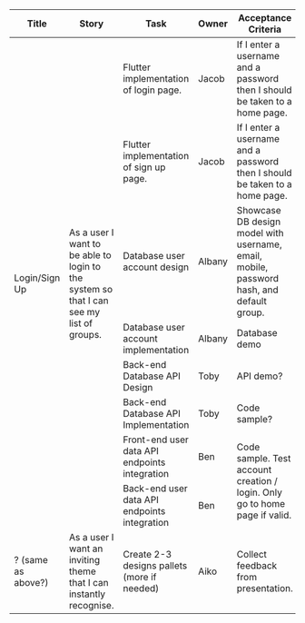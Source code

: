 
<table>
  <thead>
    <tr>
      <th>Title</th>
      <th>Story</th>
      <th>Task</th>
      <th>Owner</th>
      <th>Acceptance Criteria</th>
      <th>Progress</th>
    </tr>
  </thead>
  <tbody>
    <tr>
      <td rowspan=8>Login/Sign Up</td>
      <td rowspan=8>As a user I want to be able to login to the system so that I can see my list of groups.</td>
      <td>Flutter implementation of login page.</td>
      <td>Jacob</td>
      <td>If I enter a username and a password then I should be taken to a home page.</td>
      <td>Done</td>
    </tr>
    <tr>
      <td>Flutter implementation of sign up page.</td>
      <td>Jacob</td>
      <td>If I enter a username and a password then I should be taken to a home page.</td>
      <td>Done</td>
    </tr>
    <tr>
      <td>Database user account design</td>
      <td>Albany</td>
      <td>Showcase DB design model with username, email, mobile, password hash, and default group.</td>
      <td>Done</td>
    </tr>
    <tr>
      <td>Database user account implementation</td>
      <td>Albany</td>
      <td>Database demo</td>
      <td>Done</td>
    </tr>
    <tr>
      <td>Back-end Database API Design</td>
      <td>Toby</td>
      <td>API demo?</td>
      <td>Done</td>
    </tr>
    <tr>
      <td>Back-end Database API Implementation</td>
      <td>Toby</td>
      <td>Code sample?</td>
      <td>In Progress</td>
    </tr>
    <tr>
      <td>Front-end user data API endpoints integration</td>
      <td>Ben</td>
      <td rowspan=2>Code sample. Test account creation / login. Only go to home page if valid.</td>
      <td>Not Started</td>
    </tr>
    <tr>
      <td>Back-end user data API endpoints integration</td>
      <td>Ben</td>
      <td>Not Started</td>
    </tr>
    <tr>
      <td>? (same as above?)</td>
      <td>As a user I want an inviting theme that I can instantly recognise.</td>
      <td>Create 2-3 designs pallets (more if needed)</td>
      <td>Aiko</td>
      <td>Collect feedback from presentation.</td>
      <td>?</td>
    </tr>
  </tbody>
</table>
